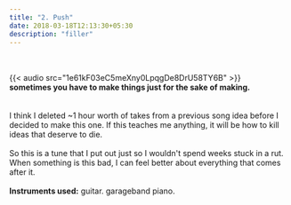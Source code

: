 ```yaml
---
title: "2. Push"
date: 2018-03-18T12:13:30+05:30
description: "filler"
---
```

  

\
\
{{< audio src="1e61kF03eC5meXny0LpqgDe8DrU58TY6B" >}}
\
**sometimes you have to make things just for the sake of making.**
\
\
\
I think I deleted ~1 hour worth of takes from a previous song idea before I decided to make this one. 
If this teaches me anything, it will be how to kill ideas that deserve to die. 
\
\
So this is a tune that I put out just so I wouldn't spend weeks stuck in a rut. When something is this bad, 
I can feel better about everything that comes after it.
\
\
**Instruments used:** guitar. garageband piano. 

